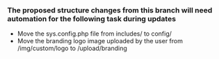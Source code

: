 ### The proposed structure changes from this branch will need automation for the following task during updates

- Move the sys.config.php file from includes/ to config/
- Move the branding logo image uploaded by the user from /img/custom/logo to /upload/branding
